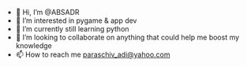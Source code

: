- 👋 Hi, I’m @ABSADR
- 👀 I’m interested in pygame & app dev
- 🌱 I’m currently still learning python
- 💞️ I’m looking to collaborate on anything that could help me boost my knowledge
- 📫 How to reach me paraschiv_adi@yahoo.com

<!---
ABSADR/ABSADR is a ✨ special ✨ repository because its `README.md` (this file) appears on your GitHub profile.
You can click the Preview link to take a look at your changes.
--->
